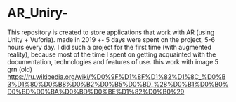 # AR_Uniry-
This repository is created to store applications that work with AR (using Unity + Vuforia). made in 2019 +-
5 days were spent on the project, 5-6 hours every day. I did such a project for the first time (with augmented reality), because most of the time I spent on getting acquainted with the documentation, technologies and features of use.
this work with image 5 grn (old) https://ru.wikipedia.org/wiki/%D0%9F%D1%8F%D1%82%D1%8C_%D0%B3%D1%80%D0%B8%D0%B2%D0%B5%D0%BD_%28%D0%B1%D0%B0%D0%BD%D0%BA%D0%BD%D0%BE%D1%82%D0%B0%29
